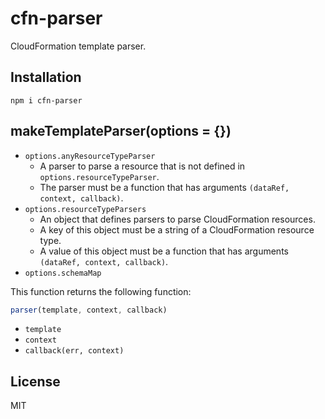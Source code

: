 # cfn-parser

CloudFormation template parser.

## Installation

```
npm i cfn-parser
```

## makeTemplateParser(options = {})

- `options.anyResourceTypeParser`
  - A parser to parse a resource that is not defined in `options.resourceTypeParser`.
  - The parser must be a function that has arguments `(dataRef, context, callback)`.
- `options.resourceTypeParsers`
  - An object that defines parsers to parse CloudFormation resources.
  - A key of this object must be a string of a CloudFormation resource type.
  - A value of this object must be a function that has arguments `(dataRef, context, callback)`.
- `options.schemaMap`

This function returns the following function:

``` javascript
parser(template, context, callback)
```

- `template`
- `context`
- `callback(err, context)`

## License

MIT
